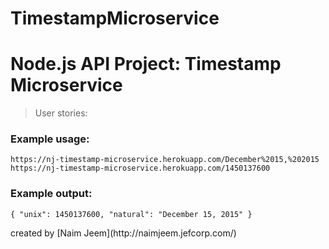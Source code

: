 # TimestampMicroservice
<div class="container">

# Node.js API Project: Timestamp Microservice

> User stories:

### Example usage:

`https://nj-timestamp-microservice.herokuapp.com/December%2015,%202015`  
`https://nj-timestamp-microservice.herokuapp.com/1450137600`

### Example output:

`{ "unix": 1450137600, "natural": "December 15, 2015" }`

<footer>

<div class="row" text-align="center">created by [Naim Jeem](http://naimjeem.jefcorp.com/)</div>

</footer>

</div>
